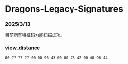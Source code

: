 # Dragons-Legacy-Signatures

### 2025/3/13

目前所有特征码均能扫描成功。

### view_distance
`00 ?? ?? ?? 00 00 96 43 00 00 C8 42 00 00 96 44`

